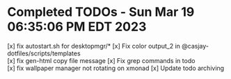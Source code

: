 # Completed TODOs  -  Sun Mar 19 06:35:06 PM EDT 2023

[x] fix autostart.sh for desktopmgr/*
[x] Fix color output_2 in @casjay-dotfiles/scripts/templates  
[x] fix gen-html copy file message
[x] Fix grep commands in todo  
[x] fix wallpaper manager not rotating on xmonad
[x] Update todo archiving  
